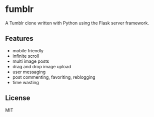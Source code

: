 # fumblr
A Tumblr clone written with Python using the Flask server framework.

## Features
- mobile friendly
- infinite scroll
- multi image posts
- drag and drop image upload
- user messaging
- post commenting, favoriting, reblogging
- time wasting

## License
MIT
